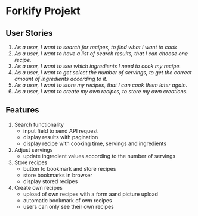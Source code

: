 # Forkify Projekt

## User Stories

1. _As a user, I want to search for recipes, to find what I want to cook_
2. _As a user, I want to have a list of search results, that I can choose one recipe._
3. _As a user, I want to see which ingredients I need to cook my recipe._
4. _As a user, I want to get select the number of servings, to get the correct amount of ingredients according to it._
5. _As a user, I want to store my recipes, that I can cook them later again._
6. _As a user, I want to create my own recipes, to store my own creations._

## Features

1. Search functionality
   - input field to send API request
   - display results with pagination
   - display recipe with cooking time, servings and ingredients
2. Adjust servings
   - update ingredient values according to the number of servings
3. Store recipes
   - button to bookmark and store recipes
   - store bookmarks in browser
   - display stored recipes
4. Create own recipes
   - upload of own recipes with a form aand picture upload
   - automatic bookmark of own recipes
   - users can only see their own recipes
